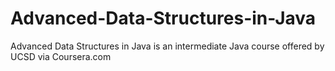 # Advanced-Data-Structures-in-Java
Advanced Data Structures in Java is an intermediate Java course offered by UCSD via Coursera.com
